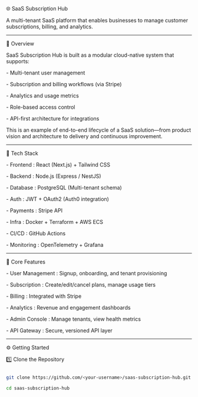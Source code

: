  🌐 SaaS Subscription Hub



A multi-tenant SaaS platform that enables businesses to manage customer subscriptions, billing, and analytics.  





---


 🚀 Overview



SaaS Subscription Hub is built as a modular cloud-native system that supports:

\- Multi-tenant user management

\- Subscription and billing workflows (via Stripe)

\- Analytics and usage metrics

\- Role-based access control

\- API-first architecture for integrations



This is an example of end-to-end lifecycle of a SaaS solution—from product vision and architecture to delivery and continuous improvement.



---



🧩 Tech Stack

 \- Frontend : React (Next.js) + Tailwind CSS

 \- Backend : Node.js (Express / NestJS) 

 \- Database : PostgreSQL (Multi-tenant schema) 

 \- Auth : JWT + OAuth2 (Auth0 integration) 

 \- Payments : Stripe API 

 \- Infra : Docker + Terraform + AWS ECS 

 \- CI/CD : GitHub Actions 

 \- Monitoring : OpenTelemetry + Grafana 

---

<!--

🏗️ Architecture



!\[Architecture Diagram](./docs/architecture-diagram.png)



\### Highlights:

\- \*\*Multi-tenancy:\*\* Isolated tenant data with schema-based separation  

\- \*\*Scalability:\*\* Stateless microservices, containerized with Docker  

\- \*\*Observability:\*\* Centralized logging and metrics for proactive monitoring  

\- \*\*Continuous Delivery:\*\* Automated pipelines with GitHub Actions  

\- \*\*Extensibility:\*\* Modular APIs for future product growth  



---
-->


🧠 Core Features

\-  User Management : Signup, onboarding, and tenant provisioning 

 \- Subscription : Create/edit/cancel plans, manage usage tiers 

 \- Billing : Integrated with Stripe 

 \- Analytics : Revenue and engagement dashboards 

 \- Admin Console : Manage tenants, view health metrics 

 \- API Gateway : Secure, versioned API layer 


---


⚙️ Getting Started



 1️⃣ Clone the Repository

```bash

git clone https://github.com/<your-username>/saas-subscription-hub.git

cd saas-subscription-hub



